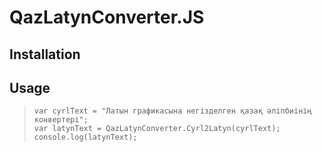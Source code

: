 # QazLatynConverter.JS
## Installation

> <script src="QazLatynConverter.min.js"></script>

## Usage
> ``` JS
> var cyrlText = "Латын графикасына негізделген қазақ әліпбиінің конвертері";
> var latynText = QazLatynConverter.Cyrl2Latyn(cyrlText);
> console.log(latynText);
> ```

